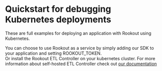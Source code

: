 # Quickstart for debugging Kubernetes deployments

These are full examples for deploying an application with Rookout using Kubernetes.

You can choose to use Rookout as a service by simply adding our SDK to your application and setting ROOKOUT_TOKEN.  
Or install the Rookout ETL Controller on your kubernetes cluster. For more information about self-hosted ETL Controller check out [our documentation](https://docs.rookout.com/docs/agent-setup.html)
